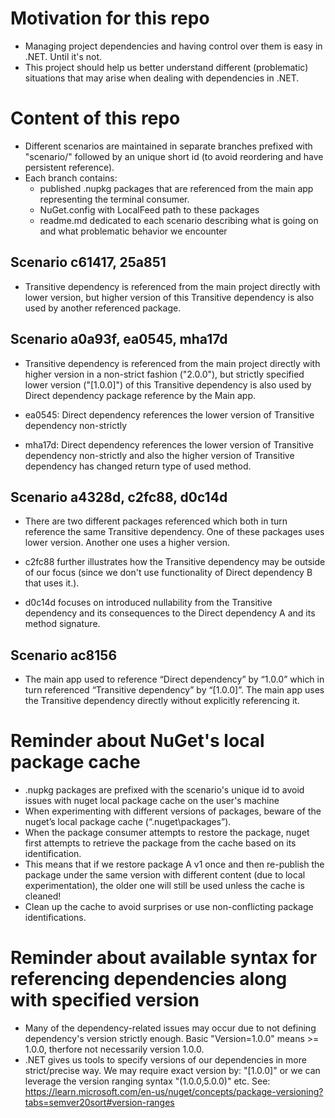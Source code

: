 # Motivation for this repo

- Managing project dependencies and having control over them is easy in .NET. Until it's not.
- This project should help us better understand different (problematic) situations that may arise when dealing with dependencies in .NET.

# Content of this repo

- Different scenarios are maintained in separate branches prefixed with "scenario/" followed by an unique short id (to avoid reordering and have persistent reference).
- Each branch contains:
    - published .nupkg packages that are referenced from the main app representing the terminal consumer.
    - NuGet.config with LocalFeed path to these packages
    - readme.md dedicated to each scenario describing what is going on and what problematic behavior we encounter

## Scenario c61417, 25a851

- Transitive dependency is referenced from the main project directly with lower version, but higher version of this Transitive dependency is also used by another referenced package.

## Scenario a0a93f, ea0545, mha17d

- Transitive dependency is referenced from the main project directly with higher version in a non-strict fashion ("2.0.0"), but strictly specified lower version ("[1.0.0]") of this Transitive dependency is also used by Direct dependency package reference by the Main app.

- ea0545: Direct dependency references the lower version of Transitive dependency non-strictly

- mha17d: Direct dependency references the lower version of Transitive dependency non-strictly and also the higher version of Transitive dependency has changed return type of used method.

## Scenario a4328d, c2fc88, d0c14d

- There are two different packages referenced which both in turn reference the same Transitive dependency. One of these packages uses lower version. Another one uses a higher version.

- c2fc88 further illustrates how the Transitive dependency may be outside of our focus (since we don't use functionality of Direct dependency B that uses it.).

- d0c14d focuses on introduced nullability from the Transitive dependency and its consequences to the Direct dependency A and its method signature.



## Scenario ac8156

- The main app used to reference “Direct dependency” by “1.0.0” which in turn referenced “Transitive dependency” by “[1.0.0]”. The main app uses the Transitive dependency directly without explicitly referencing it.



# Reminder about NuGet's local package cache

- .nupkg packages are prefixed with the scenario's unique id to avoid issues with nuget local package cache on the user's machine
- When experimenting with different versions of packages, beware of the nuget’s local package cache (“.nuget\packages”).
- When the package consumer attempts to restore the package, nuget first attempts to retrieve the package from the cache based on its identification. 
- This means that if we restore package A v1 once and then re-publish the package under the same version with different content (due to local experimentation), the older one will still be used unless the cache is cleaned! 
- Clean up the cache to avoid surprises or use non-conflicting package identifications. 

# Reminder about available syntax for referencing dependencies along with specified version

- Many of the dependency-related issues may occur due to not defining dependency's version strictly enough. Basic \"Version=1.0.0\" means >= 1.0.0, therfore not necessarily version 1.0.0.
- .NET gives us tools to specify versions of our dependencies in more strict/precise way. We may require exact version by: "[1.0.0]" or we can leverage the version ranging syntax "(1.0.0,5.0.0)" etc. See: https://learn.microsoft.com/en-us/nuget/concepts/package-versioning?tabs=semver20sort#version-ranges